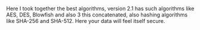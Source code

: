 Here I took together the best algorithms, version 2.1 has such algorithms like AES, DES, Blowfish and also 3 this concatenated, also hashing algorithms like SHA-256 and SHA-512.
Here your data will feel itself secure.
